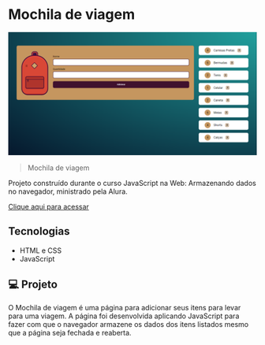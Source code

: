 # Mochila de viagem

![preview](./assets/public/print.png)

> Mochila de viagem

Projeto construído durante o curso JavaScript na Web: Armazenando dados no navegador, ministrado pela Alura.


[Clique aqui para acessar](https://paulomarquesdev.github.io/mochila-de-viagem/)

## Tecnologias

- HTML e CSS
- JavaScript

## 💻 Projeto

O Mochila de viagem é uma página para adicionar seus itens para levar para uma viagem. A página foi desenvolvida aplicando JavaScript para fazer com que o navegador armazene os dados dos itens listados mesmo que a página seja fechada e reaberta.

